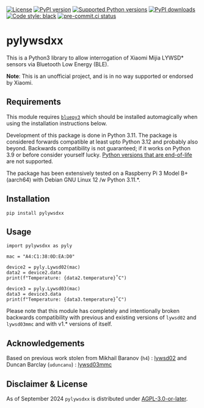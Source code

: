 
[![License](https://img.shields.io/github/license/mausy5043/pylywsdxx)](LICENSE)
[![PyPI version](https://img.shields.io/pypi/v/pylywsdxx.svg?logo=pypi&logoColor=FFE873)](https://pypi.org/project/pylywsdxx)
[![Supported Python versions](https://img.shields.io/pypi/pyversions/pylywsdxx.svg?logo=python&logoColor=FFE873)](https://pypi.org/project/pylywsdxx)
[![PyPI downloads](https://img.shields.io/pypi/dm/pylywsdxx.svg)](https://pypistats.org/packages/pylywsdxx)
[![Code style: black](https://img.shields.io/badge/code%20style-black-000000.svg)](https://github.com/psf/black)
[![pre-commit.ci status](https://results.pre-commit.ci/badge/github/Mausy5043/pylywsdxx/devel.svg)](https://results.pre-commit.ci/latest/github/Mausy5043/pylywsdxx/devel)

# pylywsdxx

This is a Python3 library to allow interrogation of Xiaomi Mijia LYWSD* sensors via Bluetooth Low Energy (BLE).

**Note**: This is an unofficial project, and is in no way supported or endorsed by Xiaomi.

## Requirements

This module requires [`bluepy3`](https://pypi.org/project/bluepy3/) which should be installed automagically when using the installation instructions below.

Development of this package is done in Python 3.11. The package is considered forwards compatible at least upto Python 3.12 and probably also beyond. Backwards compatibility is not guaranteed; if it works on Python 3.9 or before consider yourself lucky. [Python versions that are end-of-life](https://devguide.python.org/versions/) are not supported.

The package has been extensively tested on a Raspberry Pi 3 Model B+ (aarch64) with Debian GNU Linux 12 /w Python 3.11.*.


## Installation

```
pip install pylywsdxx
```

## Usage

```
import pylywsdxx as pyly

mac = "A4:C1:38:0D:EA:D0"

device2 = pyly.Lywsd02(mac)
data2 = device2.data
print(f"Temperature: {data2.temperature}˚C")

device3 = pyly.Lywsd03(mac)
data3 = device3.data
print(f"Temperature: {data3.temperature}˚C")
```

Please note that this module has completely and intentionally broken backwards compatibility with previous
and existing versions of `lywsd02` and `lywsd03mmc` and with v1.* versions of itself.

## Acknowledgements

Based on previous work stolen from Mikhail Baranov (`h4`) : [lywsd02](https://github.com/h4/lywsd02)
and Duncan Barclay (`uduncanu`) : [lywsd03mmc](https://github.com/uduncanu/lywsd03mmc)


## Disclaimer & License
As of September 2024 `pylywsdxx` is distributed under [AGPL-3.0-or-later](LICENSE).
